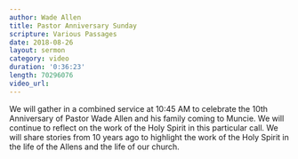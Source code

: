 ```yaml
---
author: Wade Allen
title: Pastor Anniversary Sunday
scripture: Various Passages
date: 2018-08-26
layout: sermon
category: video
duration: '0:36:23' 
length: 70296076
video_url: 
---
```


We will gather in a combined service at 10:45 AM to celebrate the 10th Anniversary of Pastor Wade Allen and his family coming to Muncie. We will continue to reflect on the work of the Holy Spirit in this particular call. We will share stories from 10 years ago to highlight the work of the Holy Spirit in the life of the Allens and the life of our church.
